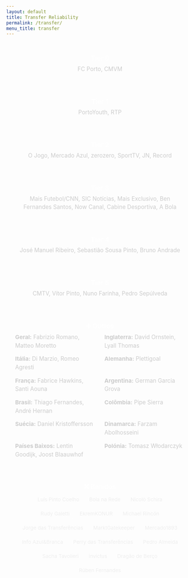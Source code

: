 ```yaml
---
layout: default
title: Transfer Reliability
permalink: /transfer/
menu_title: transfer
---
```


<link href="https://fonts.googleapis.com/css2?family=Inter:wght@400;600&display=swap" rel="stylesheet">

<style>
  body {
    font-family: 'Inter', sans-serif;
  }

  .tier-section {
    margin-bottom: 2rem;
    padding: 1rem 1.5rem;
    background-color: rgba(255, 255, 255, 0.04);
    border-radius: 0.5rem;
  }

  .tier-header {
    text-align: center;
    font-weight: 600;
    font-size: 1.1rem;
    margin-bottom: 0.5rem;
    color: #fff;
  }

  .tier-content {
    font-size: 0.95rem;
    color: #ccc;
    line-height: 1.5;
  }

  .centered {
    text-align: center;
  }

  .outros-grid {
    display: grid;
    grid-template-columns: 1fr 1fr;
    gap: 0.8rem 1.5rem;
    margin-top: 0.5rem;
  }

  .banidos-list {
    display: flex;
    flex-wrap: wrap;
    justify-content: center;
    gap: 0.5rem;
    margin-top: 0.5rem;
  }

  .banidos-list span {
    background-color: rgba(255, 255, 255, 0.08);
    padding: 0.3rem 0.6rem;
    border-radius: 0.4rem;
    font-size: 0.85rem;
    color: #eee;
  }

  @media (max-width: 600px) {
    .outros-grid {
      grid-template-columns: 1fr;
    }
  }
</style>

<br>

<div class="tier-section">
  <div class="tier-header">Tier 0</div>
  <div class="tier-content centered">FC Porto, CMVM</div>
</div>

<div class="tier-section">
  <div class="tier-header">Tier 1</div>
  <div class="tier-content centered">PortoYouth, RTP</div>
</div>

<div class="tier-section">
  <div class="tier-header">Tier 2</div>
  <div class="tier-content centered">O Jogo, Mercado Azul, zerozero, SportTV, JN, Record</div>
</div>

<div class="tier-section">
  <div class="tier-header">Tier 3</div>
  <div class="tier-content centered">Mais Futebol/CNN, SIC Notícias, Mais Exclusivo, Ben Fernandes Santos, Now Canal, Cabine Desportiva, A Bola</div>
</div>

<div class="tier-section">
  <div class="tier-header">Tier 4</div>
  <div class="tier-content centered">José Manuel Ribeiro, Sebastião Sousa Pinto, Bruno Andrade</div>
</div>

<div class="tier-section">
  <div class="tier-header">Tier 5</div>
  <div class="tier-content centered">CMTV, Vítor Pinto, Nuno Farinha, Pedro Sepúlveda</div>
</div>

<div class="tier-section">
  <div class="tier-header">➕ Outros</div>
  <div class="tier-content outros-grid">
    <div><strong>Geral:</strong> Fabrizio Romano, Matteo Moretto</div>
    <div><strong>Inglaterra:</strong> David Ornstein, Lyall Thomas</div>
    <div><strong>Itália:</strong> Di Marzio, Romeo Agresti</div>
    <div><strong>Alemanha:</strong> Plettigoal</div>
    <div><strong>França:</strong> Fabrice Hawkins, Santi Aouna</div>
    <div><strong>Argentina:</strong> German Garcia Grova</div>
    <div><strong>Brasil:</strong> Thiago Fernandes, André Hernan</div>
    <div><strong>Colômbia:</strong> Pipe Sierra</div>
    <div><strong>Suécia:</strong> Daniel Kristoffersson</div>
    <div><strong>Dinamarca:</strong> Farzam Abolhosseini</div>
    <div><strong>Países Baixos:</strong> Lentin Goodijk, Joost Blaauwhof</div>
    <div><strong>Polónia:</strong> Tomasz Włodarczyk</div>
  </div>
</div>

<div class="tier-section">
  <div class="tier-header">❌ Banidos</div>
  <div class="tier-content banidos-list">
    <span>Luís Pinto Coelho</span>
    <span>Bola na Rede</span>
    <span>Nicolò Schira</span>
    <span>Rudy Galetti</span>
    <span>EkremKONUR</span>
    <span>Michael Rincón</span>
    <span>Jorge das Transferências</span>
    <span>MarktGatekeeper</span>
    <span>Mercado1893</span>
    <span>Info Azul&Branca</span>
    <span>Perry das Transferências</span>
    <span>Pedro Almeida</span>
    <span>Sacha Tavolieri</span>
    <span>invictus</span>
    <span>Dragão de Berço</span>
    <span>Rúben Fernandes</span>
  </div>
</div>
